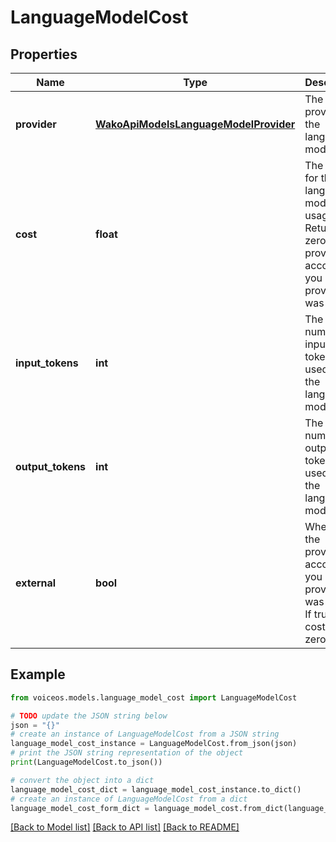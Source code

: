 # LanguageModelCost


## Properties

Name | Type | Description | Notes
------------ | ------------- | ------------- | -------------
**provider** | [**WakoApiModelsLanguageModelProvider**](WakoApiModelsLanguageModelProvider.md) | The provider of the language model. | 
**cost** | **float** | The cost for the language model usage. Returns zero, if the provider account you provided was used. | 
**input_tokens** | **int** | The number of input tokens used for the language model. | 
**output_tokens** | **int** | The number of output tokens used for the language model. | 
**external** | **bool** | Whether the provider account you provided was used. If true, the cost will be zero. | 

## Example

```python
from voiceos.models.language_model_cost import LanguageModelCost

# TODO update the JSON string below
json = "{}"
# create an instance of LanguageModelCost from a JSON string
language_model_cost_instance = LanguageModelCost.from_json(json)
# print the JSON string representation of the object
print(LanguageModelCost.to_json())

# convert the object into a dict
language_model_cost_dict = language_model_cost_instance.to_dict()
# create an instance of LanguageModelCost from a dict
language_model_cost_form_dict = language_model_cost.from_dict(language_model_cost_dict)
```
[[Back to Model list]](../README.md#documentation-for-models) [[Back to API list]](../README.md#documentation-for-api-endpoints) [[Back to README]](../README.md)


